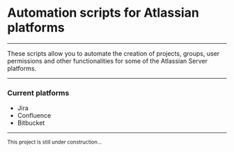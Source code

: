 <h1>Automation scripts for Atlassian platforms</h1>
<hr>
<p>
  These scripts allow you to automate the creation of projects, groups, user permissions and other functionalities for some of the Atlassian Server platforms.
</p>
<hr>

<h3>Current platforms</h3>
<ul>
  <li>Jira</li>
  <li>Confluence</li>
  <li>Bitbucket</li>
</ul>

<hr>

<small>This project is still under construction...</small>



